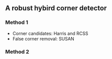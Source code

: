## A robust hybird corner detector
### Method 1
- Corner candidates: Harris and RCSS
- False corner removal: SUSAN


### Method 2



